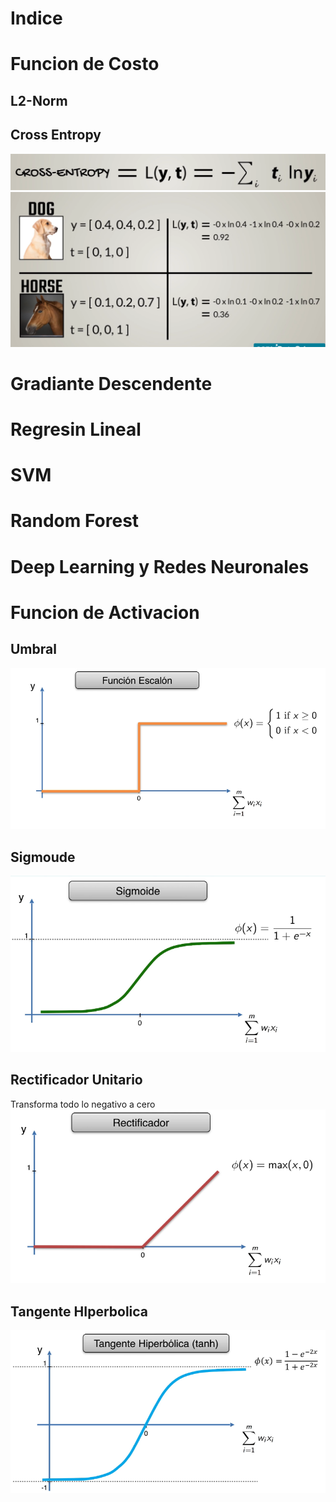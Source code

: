 # Indice

# Funcion de Costo

## L2-Norm

## Cross Entropy
<img src="images/1.png"><br />
<img src="images/2.png"><br />

# Gradiante Descendente


# Regresin Lineal

# SVM

# Random Forest

# Deep Learning y Redes Neuronales


# Funcion de Activacion

## Umbral
<img src="images/3.png" />

## Sigmoude 
<img src="images/4.png" />

## Rectificador Unitario
Transforma todo lo negativo a cero <br />
<img src="images/5.png" />

## Tangente HIperbolica
<img src="images/6.png" />

